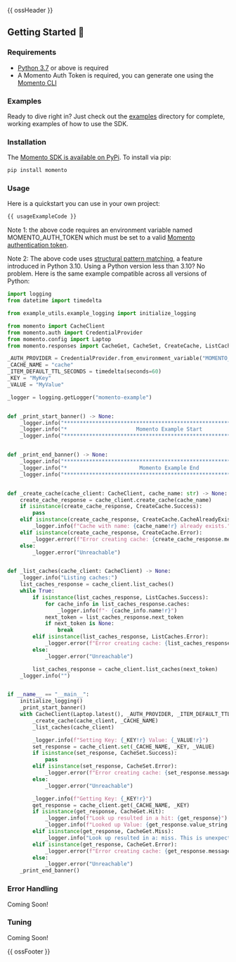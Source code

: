{{ ossHeader }}

## Getting Started :running:

### Requirements

- [Python 3.7](https://www.python.org/downloads/) or above is required
- A Momento Auth Token is required, you can generate one using the [Momento CLI](https://github.com/momentohq/momento-cli)

### Examples

Ready to dive right in? Just check out the [examples](./examples/README.md) directory for complete, working examples of
how to use the SDK.

### Installation

The [Momento SDK is available on PyPi](https://pypi.org/project/momento/). To install via pip:

```bash
pip install momento
```

### Usage

Here is a quickstart you can use in your own project:

```python
{{ usageExampleCode }}
```

Note 1: the above code requires an environment variable named MOMENTO_AUTH_TOKEN which must
be set to a valid [Momento authentication token](https://docs.momentohq.com/docs/getting-started#obtain-an-auth-token).

Note 2: The above code uses [structural pattern matching](https://peps.python.org/pep-0636/), a feature introduced in Python 3.10.
Using a Python version less than 3.10? No problem. Here is the same example compatible across all versions of Python:

```python
import logging
from datetime import timedelta

from example_utils.example_logging import initialize_logging

from momento import CacheClient
from momento.auth import CredentialProvider
from momento.config import Laptop
from momento.responses import CacheGet, CacheSet, CreateCache, ListCaches

_AUTH_PROVIDER = CredentialProvider.from_environment_variable("MOMENTO_AUTH_TOKEN")
_CACHE_NAME = "cache"
_ITEM_DEFAULT_TTL_SECONDS = timedelta(seconds=60)
_KEY = "MyKey"
_VALUE = "MyValue"

_logger = logging.getLogger("momento-example")


def _print_start_banner() -> None:
    _logger.info("******************************************************************")
    _logger.info("*                      Momento Example Start                     *")
    _logger.info("******************************************************************")


def _print_end_banner() -> None:
    _logger.info("******************************************************************")
    _logger.info("*                       Momento Example End                      *")
    _logger.info("******************************************************************")


def _create_cache(cache_client: CacheClient, cache_name: str) -> None:
    create_cache_response = cache_client.create_cache(cache_name)
    if isinstance(create_cache_response, CreateCache.Success):
        pass
    elif isinstance(create_cache_response, CreateCache.CacheAlreadyExists):
        _logger.info(f"Cache with name: {cache_name!r} already exists.")
    elif isinstance(create_cache_response, CreateCache.Error):
        _logger.error(f"Error creating cache: {create_cache_response.message}")
    else:
        _logger.error("Unreachable")


def _list_caches(cache_client: CacheClient) -> None:
    _logger.info("Listing caches:")
    list_caches_response = cache_client.list_caches()
    while True:
        if isinstance(list_caches_response, ListCaches.Success):
            for cache_info in list_caches_response.caches:
                _logger.info(f"- {cache_info.name!r}")
            next_token = list_caches_response.next_token
            if next_token is None:
                break
        elif isinstance(list_caches_response, ListCaches.Error):
            _logger.error(f"Error creating cache: {list_caches_response.message}")
        else:
            _logger.error("Unreachable")

        list_caches_response = cache_client.list_caches(next_token)
    _logger.info("")


if __name__ == "__main__":
    initialize_logging()
    _print_start_banner()
    with CacheClient(Laptop.latest(), _AUTH_PROVIDER, _ITEM_DEFAULT_TTL_SECONDS) as cache_client:
        _create_cache(cache_client, _CACHE_NAME)
        _list_caches(cache_client)

        _logger.info(f"Setting Key: {_KEY!r} Value: {_VALUE!r}")
        set_response = cache_client.set(_CACHE_NAME, _KEY, _VALUE)
        if isinstance(set_response, CacheSet.Success):
            pass
        elif isinstance(set_response, CacheSet.Error):
            _logger.error(f"Error creating cache: {set_response.message}")
        else:
            _logger.error("Unreachable")

        _logger.info(f"Getting Key: {_KEY!r}")
        get_response = cache_client.get(_CACHE_NAME, _KEY)
        if isinstance(get_response, CacheGet.Hit):
            _logger.info(f"Look up resulted in a hit: {get_response}")
            _logger.info(f"Looked up Value: {get_response.value_string!r}")
        elif isinstance(get_response, CacheGet.Miss):
            _logger.info("Look up resulted in a: miss. This is unexpected.")
        elif isinstance(get_response, CacheGet.Error):
            _logger.error(f"Error creating cache: {get_response.message}")
        else:
            _logger.error("Unreachable")
    _print_end_banner()
```

### Error Handling

Coming Soon!

### Tuning

Coming Soon!

{{ ossFooter }}
